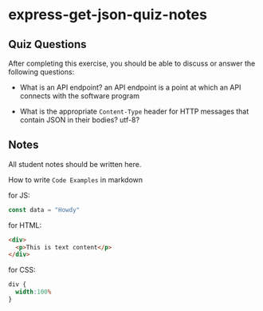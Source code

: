 # express-get-json-quiz-notes

## Quiz Questions

After completing this exercise, you should be able to discuss or answer the following questions:

- What is an API endpoint?
an API endpoint is a point at which an API connects with the software program

- What is the appropriate `Content-Type` header for HTTP messages that contain JSON in their bodies?
utf-8?

## Notes

All student notes should be written here.


How to write `Code Examples` in markdown

for JS:
```javascript
const data = "Howdy"
```

for HTML:
```html
<div>
  <p>This is text content</p>
</div>
```

for CSS:
```css
div {
  width:100%
}
```

